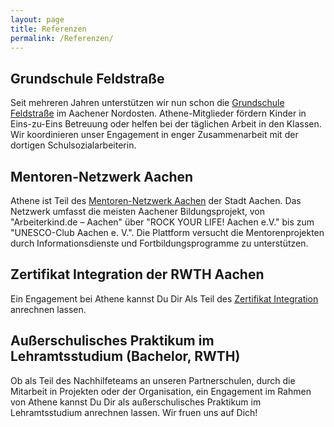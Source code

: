 ```yaml
---
layout: page
title: Referenzen
permalink: /Referenzen/
---
```


## Grundschule Feldstraße
Seit mehreren Jahren unterstützen wir nun schon die <a href="http://kgs-feldstrasse.com/">Grundschule Feldstraße</a>  im Aachener Nordosten. Athene-Mitglieder fördern Kinder in Eins-zu-Eins Betreuung oder helfen bei der täglichen Arbeit in den Klassen. Wir koordinieren unser Engagement in enger Zusammenarbeit mit der dortigen Schulsozialarbeiterin.  

## Mentoren-Netzwerk Aachen 
Athene ist Teil des <a href="http://www.aachen.de/DE/stadt_buerger/gesellschaft_soziales/ehrenamt/mentorenprojekte/Flyer_NEU_Mai_2017_Druckversion.pdf">Mentoren-Netzwerk Aachen</a> der Stadt Aachen. Das Netzwerk umfasst die meisten Aachener Bildungsprojekt, von "Arbeiterkind.de – Aachen" über "ROCK YOUR LIFE! Aachen e.V." bis zum "UNESCO-Club Aachen e. V.". Die Plattform versucht die Mentorenprojekten durch Informationsdienste und Fortbildungsprogramme zu unterstützen. 

## Zertifikat Integration der RWTH Aachen
Ein Engagement bei Athene kannst Du Dir Als Teil des <a href="http://www.rwth-aachen.de/cms/root/Studium/Im-Studium/Engagement-Freizeit/Engagement-International/~bqxh/Zertifikat-Internationales/">Zertifikat Integration </a> anrechnen lassen. 

## Außerschulisches Praktikum im Lehramtsstudium (Bachelor, RWTH)
Ob als Teil des Nachhilfeteams an unseren Partnerschulen, durch die Mitarbeit in Projekten oder der Organisation, ein Engagement im Rahmen von Athene kannst Du Dir als außerschulisches Praktikum im Lehramtsstudium anrechnen lassen. Wir fruen uns auf Dich!
